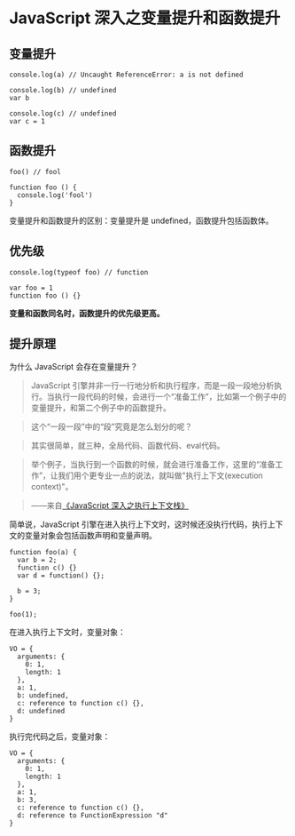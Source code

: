 # JavaScript 深入之变量提升和函数提升

## 变量提升

    console.log(a) // Uncaught ReferenceError: a is not defined

    console.log(b) // undefined
    var b

    console.log(c) // undefined
    var c = 1

## 函数提升

    foo() // fool

    function foo () {
      console.log('fool')
    }

变量提升和函数提升的区别：变量提升是 undefined，函数提升包括函数体。

## 优先级

    console.log(typeof foo) // function

    var foo = 1
    function foo () {}

**变量和函数同名时，函数提升的优先级更高。**

## 提升原理

为什么 JavaScript 会存在变量提升？

> JavaScript 引擎并非一行一行地分析和执行程序，而是一段一段地分析执行。当执行一段代码的时候，会进行一个“准备工作”，比如第一个例子中的变量提升，和第二个例子中的函数提升。

> 这个“一段一段”中的“段”究竟是怎么划分的呢？

> 其实很简单，就三种，全局代码、函数代码、eval代码。

> 举个例子，当执行到一个函数的时候，就会进行准备工作，这里的“准备工作”，让我们用个更专业一点的说法，就叫做"执行上下文(execution context)"。

> ——来自[《JavaScript 深入之执行上下文栈》](https://github.com/mqyqingfeng/Blog/issues/4)

简单说，JavaScript 引擎在进入执行上下文时，这时候还没执行代码，执行上下文的变量对象会包括函数声明和变量声明。

    function foo(a) {
      var b = 2;
      function c() {}
      var d = function() {};
      
      b = 3;
    }

    foo(1);

在进入执行上下文时，变量对象：

    VO = {
      arguments: {
        0: 1,
        length: 1
      },
      a: 1,
      b: undefined,
      c: reference to function c() {},
      d: undefined
    }

执行完代码之后，变量对象：

    VO = {
      arguments: {
        0: 1,
        length: 1
      },
      a: 1,
      b: 3,
      c: reference to function c() {},
      d: reference to FunctionExpression "d"
    }